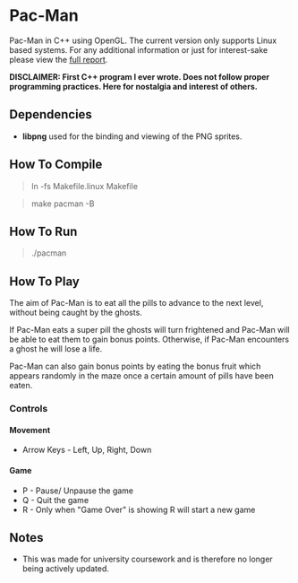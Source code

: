 # Pac-Man
Pac-Man in C++ using OpenGL. The current version only supports Linux based systems. For any additional information or just for interest-sake please view the [full report](https://github.com/tkilminster/pacman/blob/master/pacman_report.pdf "View Report").

**DISCLAIMER: First C++ program I ever wrote. Does not follow proper programming practices. Here for nostalgia and interest of others.**

## Dependencies
* **libpng** used for the binding and viewing of the PNG sprites.

## How To Compile
> ln -fs Makefile.linux Makefile

> make pacman -B

## How To Run
> ./pacman

## How To Play
The aim of Pac-Man is to eat all the pills to advance to the next level, without being caught by the ghosts.

If Pac-Man eats a super pill the ghosts will turn frightened and Pac-Man will be able to eat them to gain bonus points. Otherwise, if Pac-Man encounters a ghost he will lose a life.

Pac-Man can also gain bonus points by eating the bonus fruit which appears randomly in the maze once a certain amount of pills have been eaten.

### Controls
#### Movement
* Arrow Keys - Left, Up, Right, Down

#### Game
* P - Pause/ Unpause the game
* Q - Quit the game
* R - Only when "Game Over" is showing R will start a new game

## Notes
* This was made for university coursework and is therefore no longer being actively updated.
